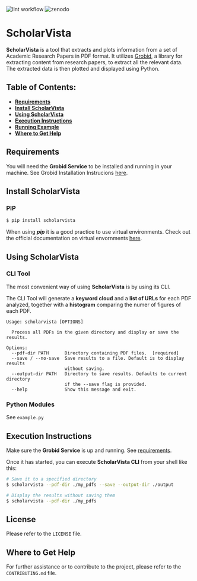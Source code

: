 ![lint workflow](https://github.com/mciccale/ScholarVista/actions/workflows/main.yml/badge.svg)
![zenodo](https://zenodo.org/badge/DOI/10.5281/zenodo.10654761.svg)

# ScholarVista

**ScholarVista** is a tool that extracts and plots information from a set of Academic Research Papers in PDF format. It utilizes [Grobid](https://github.com/kermitt2/grobid/), a library for extracting content from research papers, to extract all the relevant data. The extracted data is then plotted and displayed using Python.

## Table of Contents:

- **[Requirements](#requirements)**
- **[Install ScholarVista](#install-scholarvista)**
- **[Using ScholarVista](#using-scholarvista)**
- **[Execution Instructions](#execution-instructions)**
- **[Running Example](#running-example)**
- **[Where to Get Help](#where-to-get-help)**

## Requirements

You will need the **Grobid Service** to be installed and running in your machine. See Grobid Installation Instrucions [here](https://grobid.readthedocs.io/en/latest/Run-Grobid/).

## Install ScholarVista

### PIP

```bash
$ pip install scholarvista
```

When using **_pip_** it is a good practice to use virtual environments. Check out the official documentation on virtual envornments [here](https://docs.python.org/3/library/venv.html).

## Using ScholarVista

### CLI Tool

The most convenient way of using **ScholarVista** is by using its CLI.

The CLI Tool will generate a **keyword cloud** and a **list of URLs** for each PDF analyzed, together with a **histogram** comparing the numer of figures of each PDF.

```
Usage: scholarvista [OPTIONS]

  Process all PDFs in the given directory and display or save the results.

Options:
  --pdf-dir PATH      Directory containing PDF files.  [required]
  --save / --no-save  Save results to a file. Default is to display results
                      without saving.
  --output-dir PATH   Directory to save results. Defaults to current directory
                      if the --save flag is provided.
  --help              Show this message and exit.
```

### Python Modules

See `example.py`

## Execution Instructions

Make sure the **Grobid Service** is up and running. See [requirements](#requirements).

Once it has started, you can execute **ScholarVista CLI** from your shell like this:

```bash
# Save it to a specified directory
$ scholarvista --pdf-dir ./my_pdfs --save --output-dir ./output
```

```bash
# Display the results without saving them
$ scholarvista --pdf-dir ./my_pdfs
```

## License

Please refer to the `LICENSE` file.

## Where to Get Help

For further assistance or to contribute to the project, please refer to the `CONTRIBUTING.md` file.
